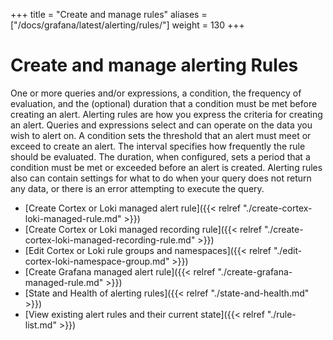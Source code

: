 +++
title = "Create and manage rules"
aliases = ["/docs/grafana/latest/alerting/rules/"]
weight = 130
+++

# Create and manage alerting Rules

One or more queries and/or expressions, a condition, the frequency of evaluation, and the (optional) duration that a condition must be met before creating an alert. Alerting rules are how you express the criteria for creating an alert. Queries and expressions select and can operate on the data you wish to alert on. A condition sets the threshold that an alert must meet or exceed to create an alert. The interval specifies how frequently the rule should be evaluated. The duration, when configured, sets a period that a condition must be met or exceeded before an alert is created. Alerting rules also can contain settings for what to do when your query does not return any data, or there is an error attempting to execute the query.

- [Create Cortex or Loki managed alert rule]({{< relref "./create-cortex-loki-managed-rule.md" >}})
- [Create Cortex or Loki managed recording rule]({{< relref "./create-cortex-loki-managed-recording-rule.md" >}})
- [Edit Cortex or Loki rule groups and namespaces]({{< relref "./edit-cortex-loki-namespace-group.md" >}})
- [Create Grafana managed alert rule]({{< relref "./create-grafana-managed-rule.md" >}})
- [State and Health of alerting rules]({{< relref "./state-and-health.md" >}})
- [View existing alert rules and their current state]({{< relref "./rule-list.md" >}})
